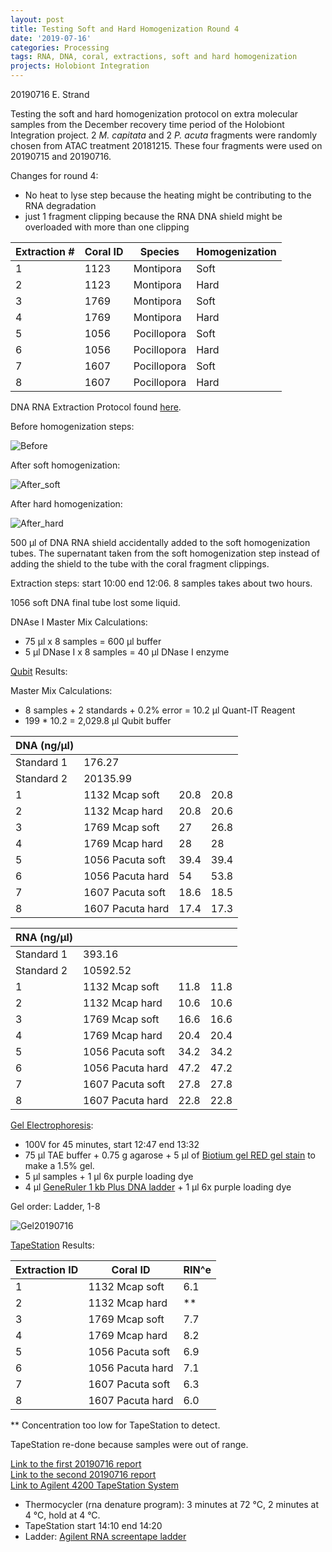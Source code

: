 ```yaml
---
layout: post
title: Testing Soft and Hard Homogenization Round 4
date: '2019-07-16'
categories: Processing
tags: RNA, DNA, coral, extractions, soft and hard homogenization
projects: Holobiont Integration
---
```


20190716 E. Strand

Testing the soft and hard homogenization protocol on extra molecular samples from the December recovery time period of the Holobiont Integration project. 2 *M. capitata* and 2 *P. acuta* fragments were randomly chosen from ATAC treatment 20181215. These four fragments were used on 20190715 and 20190716.

Changes for round 4:  
- No heat to lyse step because the heating might be contributing to the RNA degradation  
- just 1 fragment clipping because the RNA DNA shield might be overloaded with more than one clipping

| Extraction # | Coral ID | Species     | Homogenization |
|--------------|----------|-------------|----------------|
| 1            | 1123     | Montipora   | Soft           |
| 2            | 1123     | Montipora   | Hard           |
| 3            | 1769     | Montipora   | Soft           |
| 4            | 1769     | Montipora   | Hard           |
| 5            | 1056     | Pocillopora | Soft           |
| 6            | 1056     | Pocillopora | Hard           |
| 7            | 1607     | Pocillopora | Soft           |
| 8            | 1607     | Pocillopora | Hard           |

DNA RNA Extraction Protocol found [here](https://github.com/emmastrand/EmmaStrand_Notebook/blob/master/_posts/2019-05-31-Zymo-Duet-RNA-DNA-Extraction-Protocol.md).

Before homogenization steps:  

![Before](https://github.com/emmastrand/EmmaStrand_Notebook/blob/master/images/20190716_before.JPG?raw=true)

After soft homogenization:  

![After_soft](https://github.com/emmastrand/EmmaStrand_Notebook/blob/master/images/20190716_soft.JPG?raw=true)

After hard homogenization:  

![After_hard](https://github.com/emmastrand/EmmaStrand_Notebook/blob/master/images/20190716_hard.JPG?raw=true)

500 µl of DNA RNA shield accidentally added to the soft homogenization tubes. The supernatant taken from the soft homogenization step instead of adding the shield to the tube with the coral fragment clippings.

Extraction steps: start 10:00 end 12:06. 8 samples takes about two hours.  

1056 soft DNA final tube lost some liquid.

DNAse I Master Mix Calculations:  
- 75 µl x 8 samples = 600 µl buffer  
- 5 µl DNase I x 8 samples = 40 µl DNase I enzyme

[Qubit](https://github.com/emmastrand/EmmaStrand_Notebook/blob/master/_posts/2019-05-31-Qubit-Protocol.md) Results:

Master Mix Calculations:  
- 8 samples + 2 standards + 0.2% error = 10.2 µl Quant-IT Reagent  
- 199 * 10.2 = 2,029.8 µl Qubit buffer

| DNA (ng/μl)        |                  |      |      |
|------------|------------------|------|------|
| Standard 1 | 176.27           |      |      |
| Standard 2 | 20135.99         |      |      |
| 1          | 1132 Mcap soft   | 20.8 | 20.8 |
| 2          | 1132 Mcap hard   | 20.8 | 20.6 |
| 3          | 1769 Mcap soft   | 27   | 26.8 |
| 4          | 1769 Mcap hard   | 28   | 28   |
| 5          | 1056 Pacuta soft | 39.4 | 39.4 |
| 6          | 1056 Pacuta hard | 54   | 53.8 |
| 7          | 1607 Pacuta soft | 18.6 | 18.5 |
| 8          | 1607 Pacuta hard | 17.4 | 17.3 |

| RNA (ng/μl)        |                  |      |      |
|------------|------------------|------|------|
| Standard 1 | 393.16           |      |      |
| Standard 2 | 10592.52         |      |      |
| 1          | 1132 Mcap soft   | 11.8 | 11.8 |
| 2          | 1132 Mcap hard   | 10.6 | 10.6 |
| 3          | 1769 Mcap soft   | 16.6 | 16.6 |
| 4          | 1769 Mcap hard   | 20.4 | 20.4 |
| 5          | 1056 Pacuta soft | 34.2 | 34.2 |
| 6          | 1056 Pacuta hard | 47.2 | 47.2 |
| 7          | 1607 Pacuta soft | 27.8 | 27.8 |
| 8          | 1607 Pacuta hard | 22.8 | 22.8 |

[Gel Electrophoresis](https://meschedl.github.io/MESPutnam_Open_Lab_Notebook/Gel-Protocol/):  
- 100V for 45 minutes, start 12:47 end 13:32  
- 75 μl TAE buffer + 0.75 g agarose + 5 μl of [Biotium gel RED gel stain](https://biotium.com/technology/nucleic-acid-gel-stains/gelred-gelgreen-dna-gel-stains/?keyword=dna%20gel%20electrophoresis&creative=262626170330&gclid=EAIaIQobChMIsIKv5va34wIVzICfCh1BowDnEAAYASAAEgKjK_D_BwE) to make a 1.5% gel.  
- 5 μl samples + 1 μl 6x purple loading dye  
- 4 μl [GeneRuler 1 kb Plus DNA ladder](https://github.com/emmastrand/EmmaStrand_Notebook/blob/master/images/GeneRuler_1kb_Plus_DNALadder_250ug_UG.bmp-650.jpg?raw=true) + 1 μl 6x purple loading dye

Gel order: Ladder, 1-8

![Gel20190716](https://github.com/emmastrand/EmmaStrand_Notebook/blob/master/images/20190716_gel.JPG?raw=true)

[TapeStation](https://github.com/emmastrand/EmmaStrand_Notebook/blob/master/_posts/2019-05-31-TapeStation-Protocol.md) Results:

| Extraction ID | Coral ID         | RIN^e |
|---------------|------------------|-------|
| 1             | 1132 Mcap soft   | 6.1   |
| 2             | 1132 Mcap hard   | **   |
| 3             | 1769 Mcap soft   | 7.7   |
| 4             | 1769 Mcap hard   | 8.2   |
| 5             | 1056 Pacuta soft | 6.9   |
| 6             | 1056 Pacuta hard | 7.1     |
| 7             | 1607 Pacuta soft | 6.3     |
| 8             | 1607 Pacuta hard | 6.0   |

** Concentration too low for TapeStation to detect.

TapeStation re-done because samples were out of range.

[Link to the first 20190716 report](https://github.com/emmastrand/EmmaStrand_Notebook/blob/master/TapeStation/2019-07-16%20-%2013.24.12.pdf)  
[Link to the second 20190716 report](https://github.com/emmastrand/EmmaStrand_Notebook/blob/master/TapeStation/2019-07-16%20-%2014.11.01.pdf)  
[Link to Agilent 4200 TapeStation System](https://www.agilent.com/cs/library/technicaloverviews/public/5991-6616EN.pdf)  

- Thermocycler (rna denature program): 3 minutes at 72 &deg;C, 2 minutes at 4 &deg;C, hold at 4 &deg;C.  
- TapeStation start 14:10 end 14:20  
- Ladder: [Agilent RNA screentape ladder](https://www.agilent.com/en/product/automated-electrophoresis/tapestation-systems/tapestation-rna-screentape-reagents/rna-screentape-analysis-228268)
